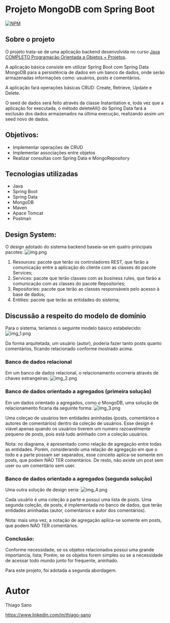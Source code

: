 # Projeto MongoDB com Spring Boot
[![NPM](https://img.shields.io/npm/l/react)](https://github.com/thiago-sano/springboot_mongodb/blob/main/LICENSE)

## Sobre o projeto
O projeto trata-se de uma aplicação backend desenvolvida no curso [Java COMPLETO Programação Orientada a Objetos + Projetos](https://www.udemy.com/course/java-curso-completo/).

A aplicação básica consiste em utilizar Spring Boot com Spring Data MongoDB para a persistência de dados em um banco de dados, onde serão armazenadas informações como: usuários, posts e comentãrios.

A aplicação fará operações básicas CRUD: Create, Retrieve, Update e Delete.

O seed de dados será feito através da classe Instantiation e, toda vez que a aplicação for executada, o método deleteAll() do Spring Data fará a exclusão dos dados armazenados na última execução, realizando assim um seed novo de dados.

## Objetivos:
- Implementar operações de CRUD
- Implementar associações entre objetos
- Realizar consultas com Spring Data e MongoRepository

## Tecnologias utilizadas
- Java
- Spring Boot
- Spring Data
- MongoDB
- Maven
- Apace Tomcat
- Postman

## Design System:
O design adotado do sistema backend baseia-se em quatro principais pacotes:
![img.png](images/img.png)
1. Resources: pacote que terão os controladores REST, que farão a comunicação entre a aplicação do cliente com as classes do pacote Services;
2. Services: pacote que terão classes com as business rules, que farão a comunicação com as classes do pacote Repositories;
3. Repositories: pacote que terão as classes responsáveis pelo acesso à base de dados;
4. Entities: pacote que terão as entidades do sistema;

## Discussão a respeito do modelo de domínio
Para o sistema, teríamos o seguinte modelo básico estabelecido:
![img_1.png](images/img_1.png)

Da forma arquitetada, um usuário (autor), poderia fazer tanto posts quanto comentários, ficando relacionado conforme mostrado acima.

### Banco de dados relacional
Em um banco de dados relacional, o relacionamento ocorreria através de chaves estrangeiras:
![img_2.png](images/img_2.png)

### Banco de dados orientado a agregados (primeira solução)
Em um dados orientado a agregados, como o MongoDB, uma solução de relacionamento ficaria da seguinte forma:
![img_3.png](images/img_3.png)

Uma coleçao de usuários tem entidades aninhadas (posts, comentários e autores de comentários) dentro da coleção de usuários.
Esse design é viável apenas quando os usuários tiverem um numero razoavelmente pequeno de posts, pois está tudo aninhado com a coleção usuários. 

Nota: no diagrama, é apresentado como relação de agregação entre todas as entidades. Porém, considerando uma relação de agregação em que o todo e a parte possam ser separados, esse conceito aplica-se somente em posts, que podem NÃO TER comentários.
De resto, não existe um post sem user ou um comentário sem user.

### Banco de dados orientado a agregados (segunda solução)
Uma outra solução de design seria:
![img_4.png](images/img_4.png)

Cada usuário é uma coleção a parte e possui uma lista de posts.
Uma segunda coleção, de posts, é implementada no banco de dados, que terão entidades aninhadas (autor, comentários e autor dos comentários).

Nota: mais uma vez, a notação de agregação aplica-se somente em posts, que podem NÃO TER comentários.

### Conclusão:
Conforme necessidade, se os objetos relacionados possui uma grande importancia, lista;
Porém, se os objetos forem simples ou se a necessidade de acessar todo mundo junto for frequente, aninhado.

Para este projeto, foi adotada a segunda abordagem.

# Autor
Thiago Sano

https://www.linkedin.com/in/thiago-sano